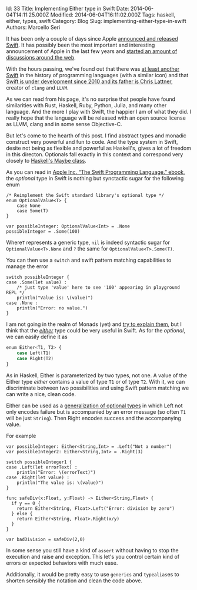 Id: 33
Title: Implementing Either type in Swift
Date: 2014-06-04T14:11:25.000Z
Modified: 2014-06-04T16:11:02.000Z
Tags: haskell, either, types, swift
Category: Blog
Slug: implementing-either-type-in-swift
Authors: Marcello Seri

It has been only a couple of days since Apple [announced and released Swift](https://developer.apple.com/swift/). It has possibly been the most important and interesting announcement of Apple in the last few years and [started an amount of discussions around the web](https://news.ycombinator.com/item?id=7835099).

With the hours passing, we've found out that there was [at least another Swift](http://swift-lang.org) in the history of programming languages (with a similar icon) and that [Swift is under development since 2010 and its father is Chris Lattner](http://nondot.org/sabre/), creator of `clang` and `LLVM`.

As we can read from his page, it's no surprise that people have found similarities with Rust, Haskell, Ruby, Python, Julia, and many other language. And the more I play with Swift, the happier I am of what they did. I really hope that the language will be released with an open source license as LLVM, clang and in some sense Objective-C.

But let's come to the hearth of this post. I find abstract types and monadic construct very powerful and fun to code. And the type system in Swift, desite not being as flexible and powerful as Haskell's, gives a lot of freedom in this directon. Optionals fall exactly in this context and correspond very closely to [Haskell's Maybe class](http://www.haskell.org/haskellwiki/Maybe).

As you can read in [Apple Inc. “The Swift Programming Language.” ebook](https://itun.es/gb/jEUH0.l), the _optional_ type in Swift is nothing but synctactic sugar for the following enum
```
/* Reimplement the Swift standard library's optional type */
enum OptionalValue<T> {
    case None
    case Some(T)
}

var possibleInteger: OptionalValue<Int> = .None
possibleInteger = .Some(100)
```

Where`T` represents a generic type, `nil` is indeed syntactic sugar for `OptionalValue<T>.None` and `?` the same for `OptionalValue<T>.Some(T)`.

You can then use a `switch` and swift pattern matching capabilities to manage the error
```
switch possibleInteger {
case .Some(let value) :
    /* just type 'value' here to see '100' appearing in playground REPL */
    println("Value is: \(value)")
case .None :
    println("Error: no value.")
}
```

I am not going in the realm of Monads (yet) and [try to explain them](http://www.haskell.org/haskellwiki/Monad_tutorials_timeline), but I think that the [_either_](http://www.haskell.org/ghc/docs/latest/html/libraries/base/Data-Either.html) type could be very useful in Swift. As for the _optional_, we can easily define it as
```a
enum Either<T1, T2> {
    case Left(T1)
    case Right(T2)
}
```

As in Haskell, Either is parameterized by two types, not one. A value of the Either type _either_ contains a value of type `T1` or of type `T2`. With it, we can discriminate between two possibilities and using Swift pattern matching we can write a nice, clean code. 

Either can be used as a [generalization of optional types](https://www.fpcomplete.com/school/starting-with-haskell/basics-of-haskell/10_Error_Handling) in which Left not only encodes failure but is accompanied by an error message (so often `T1` will be just `String`). Then Right encodes success and the accompanying value.

For example
```
var possibleInteger: Either<String,Int> = .Left("Not a number")
var possibleInteger2: Either<String,Int> = .Right(3)

switch possibleInteger1 {
case .Left(let errorText) :
    println("Error: \(errorText)")
case .Right(let value) :
    println("The value is: \(value)")
}

func safeDiv(x:Float, y:Float) -> Either<String,Float> {
  if y == 0 {
    return Either<String, Float>.Left("Error: division by zero")
  } else {
    return Either<String, Float>.Right(x/y)
  }
}

var badDivision = safeDiv(2,0)
```

In some sense you still have a kind of `assert` without having to stop the execution and raise and exception. This let's you control certain kind of errors or expected behaviors with much ease.

Additionally, it would be pretty easy to use `generics` and `typealias`es to shorten sensibly the notation and clean the code above.